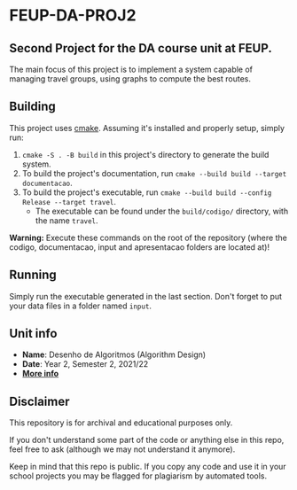 # FEUP-DA-PROJ2

## Second Project for the DA course unit at FEUP.

The main focus of this project is to implement a system capable of managing travel groups, using graphs to compute the best routes.

## Building

This project uses [cmake](https://cmake.org/). Assuming it's installed and properly setup, simply run:

1. `cmake -S . -B build` in this project's directory to generate the build system.
2. To build the project's documentation, run `cmake --build build --target documentacao`.
3. To build the project's executable, run `cmake --build build --config Release --target travel`.
   - The executable can be found under the `build/codigo/` directory, with the name `travel`.

**Warning:** Execute these commands on the root of the repository (where the codigo, documentacao, input and apresentacao folders are located at)! 

## Running

Simply run the executable generated in the last section. Don't forget to put your data files in a folder named `input`.

## Unit info

* **Name**: Desenho de Algoritmos (Algorithm Design)
* **Date**: Year 2, Semester 2, 2021/22
* [**More info**](https://sigarra.up.pt/feup/pt/ucurr_geral.ficha_uc_view?pv_ocorrencia_id=484424)

## Disclaimer

This repository is for archival and educational purposes only.

If you don't understand some part of the code or anything else in this repo, feel free to ask (although we may not understand it anymore).

Keep in mind that this repo is public. If you copy any code and use it in your school projects you may be flagged for plagiarism by automated tools.